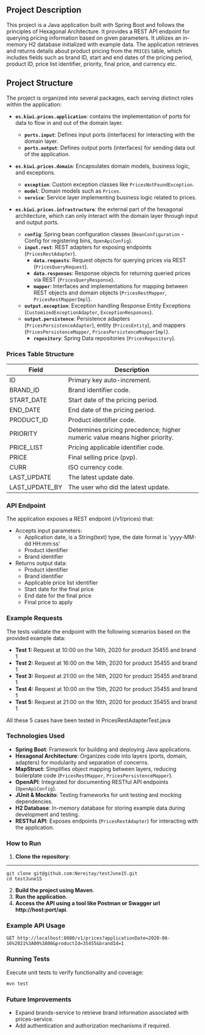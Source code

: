 ## Project Description

This project is a Java application built with Spring Boot and follows the principles of Hexagonal Architecture. It provides a REST 
API endpoint for querying pricing information based on given parameters. It utilizes an in-memory H2 database 
initialized with example data. The application retrieves and returns details about product pricing from the `PRICES` 
table, which includes fields such as brand ID, start and end dates of the pricing period, product ID, price list 
identifier, priority, final price, and currency etc.

## Project Structure

The project is organized into several packages, each serving distinct roles within the application:

* **`es.kiwi.prices.application`**: contains the implementation of ports for data to flow in and out of the domain layer.

  * **`ports.input`**: Defines input ports (interfaces) for interacting with the domain layer.
  * **`ports.output`**: Defines output ports (interfaces) for sending data out of the application.
* **`es.kiwi.prices.domain`**: Encapsulates domain models, business logic, and exceptions.

  * **`exception`**: Custom exception classes like `PricesNotFoundException`.
  * **`model`**: Domain models such as `Prices`.
  * **`service`**: Service layer implementing business logic related to prices.
* **`es.kiwi.prices.infrastructure`**: the external part of the hexagonal architecture, which can only interact with the domain layer through input and output ports.

  * **`config`**: Spring bean configuration classes (`BeanConfiguration` - Config for registering bins, `OpenApiConfig`).
  * **`input.rest`**: REST adapters for exposing endpoints (`PricesRestAdapter`).
    * **`data.requests`**: Request objects for querying prices via REST (`PricesQueryRequest`).
    * **`data.responses`**: Response objects for returning queried prices via REST (`PricesQueryResponse`).
    * **`mapper`**: Interfaces and implementations for mapping between REST objects and domain objects (`PricesRestMapper`, `PricesRestMapperImpl`).
  * **`output.exception`**: Exception handling Response Entity Exceptions (`CustomizedExceptionAdapter`, 
    `ExceptionResponses`).
  * **`output.persistence`**: Persistence adapters (`PricesPersistenceAdapter`), entity (`PricesEntity`), and mappers (`PricesPersistenceMapper`, `PricesPersistenceMapperImpl`).
    * **`repository`**: Spring Data repositories (`PricesRepository`).

### Prices Table Structure

| Field          | Description                                                                 |
|----------------|-----------------------------------------------------------------------------|
| ID             | Primary key auto-increment.                                                 |
| BRAND_ID       | Brand identifier code.                                                      |
| START_DATE     | Start date of the pricing period.                                           |
| END_DATE       | End date of the pricing period.                                             |
| PRODUCT_ID     | Product identifier code.                                                    |
| PRIORITY       | Determines pricing precedence; higher numeric value means higher priority.  |
| PRICE_LIST     | Pricing applicable identifier code.                                         |
| PRICE          | Final selling price (pvp).                                                  |
| CURR           | ISO currency code.                                                          |
| LAST_UPDATE    | The latest update date.                                                     |
| LAST_UPDATE_BY | The user who did the latest update.                                         |

### API Endpoint

The application exposes a REST endpoint (/v1/prices) that:
- Accepts input parameters:
    - Application date, is a String(text) type, the date format is 'yyyy-MM-dd HH:mm:ss'
    - Product identifier
    - Brand identifier 
- Returns output data:
    - Product identifier
    - Brand identifier
    - Applicable price list identifier
    - Start date for the final price
    - End date for the final price
    - Final price to apply

### Example Requests

The tests validate the endpoint with the following scenarios based on the provided example data:
- **Test 1:** Request at 10:00 on the 14th, 2020 for product 35455 and brand 1 
- **Test 2:** Request at 16:00 on the 14th, 2020 for product 35455 and brand 1 
- **Test 3:** Request at 21:00 on the 14th, 2020 for product 35455 and brand 1 
- **Test 4:** Request at 10:00 on the 15th, 2020 for product 35455 and brand 1 
- **Test 5:** Request at 21:00 on the 16th, 2020 for product 35455 and brand 1 

All these 5 cases have been tested in PricesRestAdapterTest.java

### Technologies Used

* **Spring Boot**: Framework for building and deploying Java applications.
* **Hexagonal Architecture**: Organizes code into layers (ports, domain, adapters) for modularity and separation of concerns.
* **MapStruct**: Simplifies object mapping between layers, reducing boilerplate code (`PricesRestMapper`, `PricesPersistenceMapper`).
* **OpenAPI**: Integrated for documenting RESTful API endpoints (`OpenApiConfig`).
* **JUnit & Mockito**: Testing frameworks for unit testing and mocking dependencies.
* **H2 Database**: In-memory database for storing example data during development and testing.
* **RESTful API**: Exposes endpoints (`PricesRestAdapter`) for interacting with the application.

### How to Run

1. **Clone the repository**:
****
    git clone git@github.com:Nereitay/testJune15.git
    cd testJune15
2. **Build the project using Maven**.
3. **Run the application**.
4. **Access the API using a tool like Postman or Swagger url http://host:port/api**.

### Example API Usage

```http
GET http://localhost:8080/v1/prices?applicationDate=2020-06-16%2021%3A00%3A00&productId=35455&brandId=1
```

### Running Tests

Execute unit tests to verify functionality and coverage:

```bash
mvn test
```

### Future Improvements

- Expand brands-service to retrieve brand information associated with prices-service.
- Add authentication and authorization mechanisms if required.
